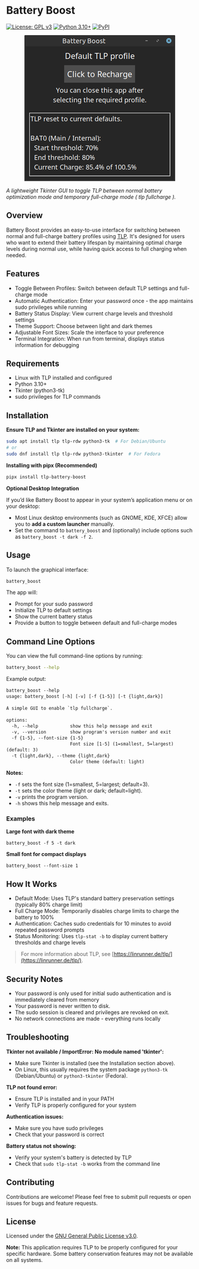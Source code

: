 # Battery Boost

[![License: GPL v3](https://img.shields.io/badge/License-GPLv3-blue.svg)](https://github.com/SteveDaulton/tlp-battery-boost/blob/main/LICENSE)
[![Python 3.10+](https://img.shields.io/badge/python-3.10%2B-blue.svg)](https://www.python.org/)
[![PyPI](https://img.shields.io/pypi/v/tlp-battery-boost.svg)](https://pypi.org/project/tlp-battery-boost/)

<p align="center">
  <img src="https://raw.githubusercontent.com/SteveDaulton/tlp-battery-boost/main/BatteryBoost.png" alt="Battery Boost Screenshot">
</p>

_A lightweight Tkinter GUI to toggle TLP between normal battery optimization mode and temporary full-charge mode ( tlp fullcharge )._

## Overview

Battery Boost provides an easy-to-use interface for switching between normal and full-charge battery profiles using [TLP](https://linrunner.de/tlp/). It's designed for users who want to extend their battery lifespan by maintaining optimal charge levels during normal use, while having quick access to full charging when needed.

## Features

- Toggle Between Profiles: Switch between default TLP settings and full-charge mode
- Automatic Authentication: Enter your password once - the app maintains sudo privileges while running
- Battery Status Display: View current charge levels and threshold settings
- Theme Support: Choose between light and dark themes
- Adjustable Font Sizes: Scale the interface to your preference
- Terminal Integration: When run from terminal, displays status information for debugging

## Requirements

- Linux with TLP installed and configured
- Python 3.10+
- Tkinter (python3-tk)
- sudo privileges for TLP commands

## Installation

**Ensure TLP and Tkinter are installed on your system:**

```bash
sudo apt install tlp tlp-rdw python3-tk  # For Debian/Ubuntu
# or
sudo dnf install tlp tlp-rdw python3-tkinter  # For Fedora
```

**Installing with pipx (Recommended)**

```bash
pipx install tlp-battery-boost
```

**Optional Desktop Integration**

If you’d like Battery Boost to appear in your system’s application menu or on your desktop:

- Most Linux desktop environments (such as GNOME, KDE, XFCE) allow you to **add a custom launcher** manually.
- Set the command to `battery_boost` and (optionally) include options such as `battery_boost -t dark -f 2`.


## Usage

To launch the graphical interface:

```bash
battery_boost
```

The app will:

- Prompt for your sudo password
- Initialize TLP to default settings
- Show the current battery status
- Provide a button to toggle between default and full-charge modes


## Command Line Options

You can view the full command-line options by running:

```bash
battery_boost --help
```

Example output:

```text
battery_boost --help
usage: battery_boost [-h] [-v] [-f {1-5}] [-t {light,dark}]

A simple GUI to enable `tlp fullcharge`.

options:
  -h, --help            show this help message and exit
  -v, --version         show program's version number and exit
  -f {1-5}, --font-size {1-5}
                        Font size [1-5] (1=smallest, 5=largest) (default: 3)
  -t {light,dark}, --theme {light,dark}
                        Color theme (default: light)
```

**Notes:**

- `-f` sets the font size (1=smallest, 5=largest; default=3).  
- `-t` sets the color theme (light or dark; default=light).  
- `-v` prints the program version.  
- `-h` shows this help message and exits.


### Examples

**Large font with dark theme**

```
battery_boost -f 5 -t dark
```
 
**Small font for compact displays**

```
battery_boost --font-size 1
```

## How It Works

- Default Mode: Uses TLP's standard battery preservation settings (typically 80% charge limit)
- Full Charge Mode: Temporarily disables charge limits to charge the battery to 100%
- Authentication: Caches sudo credentials for 10 minutes to avoid repeated password prompts
- Status Monitoring: Uses `tlp-stat -b` to display current battery thresholds and charge levels

> For more information about TLP, see [https://linrunner.de/tlp/](https://linrunner.de/tlp/).


## Security Notes

- Your password is only used for initial sudo authentication and is immediately cleared from memory
- Your password is never written to disk.
- The sudo session is cleared and privileges are revoked on exit.
- No network connections are made - everything runs locally

## Troubleshooting

**Tkinter not available / ImportError: No module named 'tkinter':**

- Make sure Tkinter is installed (see the Installation section above).  
- On Linux, this usually requires the system package `python3-tk` (Debian/Ubuntu) or `python3-tkinter` (Fedora).

**TLP not found error:**

- Ensure TLP is installed and in your PATH
- Verify TLP is properly configured for your system

**Authentication issues:**

- Make sure you have sudo privileges
- Check that your password is correct

**Battery status not showing:**

- Verify your system's battery is detected by TLP
- Check that `sudo tlp-stat -b` works from the command line

## Contributing

Contributions are welcome! Please feel free to submit pull requests or open issues for bugs and feature requests.

## License

Licensed under the [GNU General Public License v3.0](https://github.com/SteveDaulton/tlp-battery-boost/blob/main/LICENSE).

**Note:** This application requires TLP to be properly configured for your specific hardware.
Some battery conservation features may not be available on all systems.
